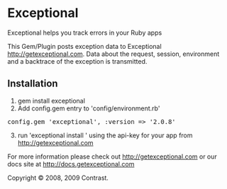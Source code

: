 # Exceptional 

Exceptional helps you track errors in your Ruby apps

This Gem/Plugin posts exception data to Exceptional <http://getexceptional.com>. Data about the request, session, environment and a backtrace of the exception is transmitted.

## Installation

1. gem install exceptional
2. Add config.gem entry to 'config/environment.rb'
<pre>config.gem 'exceptional', :version => '2.0.8'</pre>
3. run 'exceptional install <api-key>' using the api-key for your app from http://getexceptional.com

For more information please check out <http://getexceptional.com> or our docs site at <http://docs.getexceptional.com>


Copyright © 2008, 2009 Contrast.